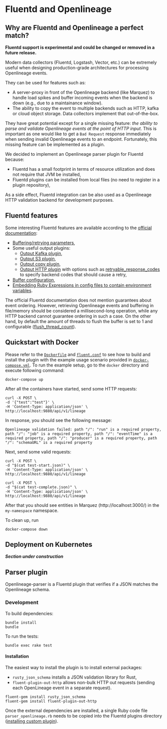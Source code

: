 # Fluentd and Openlineage

## Why are Fluentd and Openlineage a perfect match?

**Fluentd support is experimental and could be changed or removed in a future release.** 

Modern data collectors (Fluentd, Logstash, Vector, etc.) can be extremely useful when designing
production-grade architectures for processing Openlineage events. 

They can be used for features such as:
 * A server-proxy in front of the Openlineage backend (like Marquez) to handle load spikes and buffer incoming events when the backend is down (e.g., due to a maintainance window).
 * The ability to copy the event to multiple backends such as HTTP, kafka or cloud object storage. Data collectors implement that out-of-the-box.

They have great potential except for a single missing feature: *the ability to parse and validate Openlineage events at the point of HTTP input*.
This is important as one would like to get a `Bad Request` response immediately when sending invalid Openlineage events to an endpoint.
Fortunately, this missing feature can be implemented as a plugin. 

We decided to implement an Openlineage parser plugin for Fluentd because:
 * Fluentd has a small footprint in terms of resource utilization and does not require that JVM be installed,
 * Fluentd plugins can be installed from local files (no need to register in a plugin repository),

As a side effect, Fluentd integration can be also used as a Openlineage HTTP validation backend for 
development purposes.

## Fluentd features

Some interesting Fluentd features are available according to the [official documentation](https://docs.fluentd.org/):

 * [Buffering/retrying parameters](https://docs.fluentd.org/output#buffering-retrying-parameters),
 * Some useful output plugins:
   * [Output Kafka plugin](https://docs.fluentd.org/output/kafka),
   * [Output S3 plugin](https://docs.fluentd.org/output/s3),
   * [Output copy plugin](https://docs.fluentd.org/output/copy),
   * [Output HTTP plugin](https://docs.fluentd.org/output/http) with options such as [retryable_response_codes](https://docs.fluentd.org/output/http#retryable_response_codes) to specify backend codes that should cause a retry,
 * [Buffer configuration](https://docs.fluentd.org/configuration/buffer-section),
 * [Embedding Ruby Expressions in config files to contain environment variables](https://docs.fluentd.org/configuration/config-file#embedding-ruby-expressions).

The official Fluentd documentation does not mention guarantees about event ordering. However, retrieving
Openlineage events and buffering in file/memory should be considered a millisecond-long operation, 
while any HTTP backend cannot guarantee ordering in such a case. On the other hand, by default
the amount of threads to flush the buffer is set to 1 and configurable ([flush_thread_count](https://docs.fluentd.org/output#flush_thread_count)).

## Quickstart with Docker

Please refer to the [`Dockerfile`](docker/Dockerfile) and [`fluent.conf`](docker/conf/fluent.conf) to see how to build and install the plugin with
the example usage scenario provided in [`docker-compose.yml`](docker/docker-compose.yml). To run the example setup, go to the `docker` directory and execute following command:

```shell
docker-compose up
```

After all the containers have started, send some HTTP requests: 

```shell
curl -X POST \
-d '{"test":"test"}' \
-H 'Content-Type: application/json' \
http://localhost:9880/api/v1/lineage
```
In response, you should see the following message:

`Openlineage validation failed: path "/": "run" is a required property, path "/": "job" is a required property, path "/": "eventTime" is a required property, path "/": "producer" is a required property, path "/": "schemaURL" is a required property`

Next, send some valid requests:

```shell
curl -X POST \
-d "$(cat test-start.json)" \
-H 'Content-Type: application/json' \
http://localhost:9880/api/v1/lineage
```

```shell
curl -X POST \
-d "$(cat test-complete.json)" \
-H 'Content-Type: application/json' \
http://localhost:9880/api/v1/lineage
```

After that you should see entities in Marquez (http://localhost:3000/) in the `my-namespace` namespace.

To clean up, run
```shell
docker-compose down
```

## Deployment on Kubernetes

***Section under construction***

## Parser plugin

Openlineage-parser is a Fluentd plugin that verifies if a JSON matches the Openlineage schema.

### Development

To build dependencies: 
```shell
bundle install
bundle
```

To run the tests:
```shell
bundle exec rake test
```

#### Installation

The easiest way to install the plugin is to install external packages:
 * `rusty_json_schema` installs a JSON validation library for Rust, 
 * `fluent-plugin-out-http` allows non-bulk HTTP out requests (sending each OpenLineage event in a separate request).
```shell
fluent-gem install rusty_json_schema
fluent-gem install fluent-plugin-out-http
```
Once the external dependencies are installed, a single Ruby code file `parser_openlineage.rb` needs 
to be copied into the Fluentd plugins directory ([installing custom plugin](https://docs.fluentd.org/plugin-development#installing-custom-plugins)).
